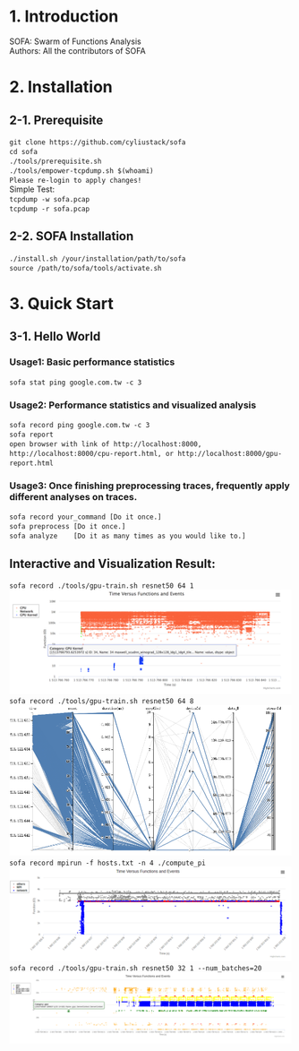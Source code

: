 # 1. Introduction
SOFA: Swarm of Functions Analysis  
Authors: All the contributors of SOFA

# 2. Installation 

## 2-1. Prerequisite
`git clone https://github.com/cyliustack/sofa`  
`cd sofa`  
`./tools/prerequisite.sh`   
`./tools/empower-tcpdump.sh $(whoami)`  
`Please re-login to apply changes!`  
Simple Test:  
`tcpdump -w sofa.pcap`  
`tcpdump -r sofa.pcap`  

## 2-2. SOFA Installation 
`./install.sh /your/installation/path/to/sofa`   
`source /path/to/sofa/tools/activate.sh`

# 3. Quick Start 

## 3-1. Hello World 
### Usage1: Basic performance statistics
`sofa stat ping google.com.tw -c 3`  
### Usage2: Performance statistics and visualized analysis
`sofa record ping google.com.tw -c 3`  
`sofa report`  
`open browser with link of http://localhost:8000, http://localhost:8000/cpu-report.html, or http://localhost:8000/gpu-report.html`  
### Usage3: Once finishing preprocessing traces, frequently apply different analyses on traces.
`sofa record your_command [Do it once.]`   
`sofa preprocess [Do it once.]`    
`sofa analyze    [Do it as many times as you would like to.]`



## Interactive and Visualization Result:  
`sofa record ./tools/gpu-train.sh resnet50 64 1`      
![Alt text](./figures/demo0.png)
`sofa record ./tools/gpu-train.sh resnet50 64 8`      
![Alt text](./figures/demo1.png)
`sofa record mpirun -f hosts.txt -n 4 ./compute_pi`   
![Alt text](./figures/demo3.png)
`sofa record ./tools/gpu-train.sh resnet50 32 1 --num_batches=20`      
![Alt text](./figures/demo4.png)






